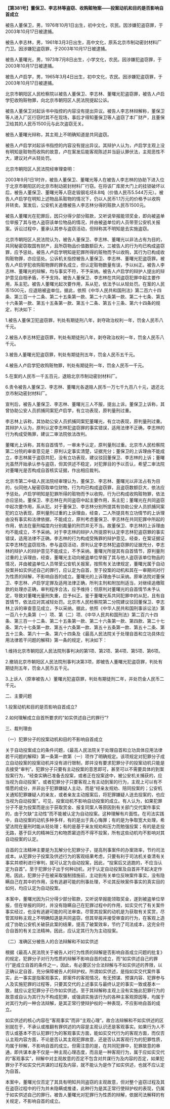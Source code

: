 **【第381号】董保卫、李志林等盗窃、收购赃物案——投案动机和目的是否影响自首成立**

被告人董保卫，男，1976年10月1日出生，初中文化，农民。因涉嫌犯盗窃罪，于2003年10月17日被逮捕。

被告人李志林，男，1961年3月3日出生，高中文化，原系北京市制动密封材料厂门卫。因涉嫌犯盗窃罪，于2003年10月17日被逮捕。

被告人董曙光，男，1973年7月8日出生，小学文化，农民。因涉嫌犯盗窃罪，于2003年10月17日被逮捕。

被告人卢启学，男，1965年3月4日出生，初中文化，农民。因涉嫌犯盗窃罪，于2003年10月17日被逮捕。

北京市朝阳区人民检察院以被告人董保卫、李志林、董曙光犯盗窃罪，被告人卢启学犯收购赃物罪，向北京市朝阳区人民法院提起公诉。

被告人董保卫对起诉书中指控的内容没有提出异议。被告人李志林辩解称，董保卫等人进入厂区行窃时其不在现场，事后才得知董保卫等人盗窃了本厂财产，且董保卫给其的人民币1500元与此次盗窃无关。

被告人董曙光辩称，其主观上不明确知道是共同盗窃。

被告人卢启学对起诉书指控的内容没有提出异议。其辩护人认为，卢启学主观上没有明知是赃物而收购的故意，卢在案发后能客观陈述并当庭认罪伏法，主观恶性不大，建议对卢从轻处罚。

北京市朝阳区人民法院经审理查明：

2003年9月1日1时许，被告人董保卫、董曙光等人在被告人李志林的协助下进入位于北京市朝阳区的北京市制动密封材料厂行窃。在将该厂库房大门上的挂锁破坏以后，被告人董保卫、董曙光等人窃走锻钢毛坯8.8吨（价值人民币5.544万元）。被告人卢启学在明知上述物品系赃物的情况下，仍以人民币1.1万元的价格予以收购并转卖。案发后，公安机关追缴被告人李志林分得的赃款人民币1500元。

被告人董曙光在犯罪后，因只分得少部分赃款，又听说举报能领奖金，即向被盗单位举报了其与他人盗窃该单位物品的情况，并由被盗单位的人员带至公安机关报案。诉讼过程中，董承认其参与盗窃活动，但辩称其不明知是去实施盗窃。

北京市朝阳区人民法院认为，被告人董保卫、李志林、董曙光以非法占有为目的，共同秘密窃取国有财产，且所窃物品价值数额巨大，三被告人的行为均已构成盗窃罪，应予惩处。被告人卢启学明知是犯罪所得的赃物而予以收购，其行为已构成收购赃物罪，亦应惩处。公诉机关指控被告人董保卫、李志林、董曙光犯盗窃罪。被告人卢启学犯收购赃物罪的罪名成立，但认定赃物数量有误，予以纠正。被告人李志林、董曙光的辩解，均与事实不符，不予采纳。被告人卢启学的辩护人提出的辩护意见自相矛盾，不予支持。被告人董保卫、李志林在共同盗窃犯罪中起主要作用，系主犯。被告人董曙光起次要作用，系从犯，依法予以从轻处罚。在案的人民币1500元，应退赔被盗单位。据此，依照《中华人民共和国刑法》第二百六十四条、第三百一十二条、第二十五条第一款、第二十六条第一款、第二十七条、第五十六条第一款、第五十五条第一款、第五十二条、第五十三条、第六十四条的规定，判决如下：

1.被告人董保卫犯盗窃罪，判处有期徒刑八年，剥夺政治权利一年，罚金人民币八千元。

2.被告人李志林犯盗窃罪，判处有期徒刑八年，剥夺政治权利一年，罚金人民币八千元。

3.被告人董曙光犯盗窃罪，判处有期徒刑五年，罚金人民币五千元。

4.被告人卢启学犯收购赃物罪，判处有期徒刑一年，罚金人民币一千元。

5.在案的人民币一千五百元，退赔北京市制动密封材料厂。

6.责令被告人董保卫、李志林、董曙光各退赔人民币一万七千九百八十元，退还北京市制动密封材料厂。

宣判后，被告人董保卫、李志林、董曙光三人不服，提出上诉。董保卫上诉称，其曾协助公安人员抓捕同案犯卢启学，有立功表现，原判量刑过重。

李志林上诉称，其协助公安人员抓捕同案犯董曙光，有立功表现，原判量刑过重。其辩护人认为，原判认定李志林犯盗窃罪的事实错误，适用法律不正确，李志林的行为构成受贿罪，建议二审法院依法改判。

董曙光上诉称，其有自首情节，一审未予认定，原判量刑过重。北京市人民检察院第二分院的审查意见是：原判认定事实清楚，证据充分；董保卫的上诉理由不能成立，李志林属于盗窃共犯，没有立功表现，建议驳回董保卫、李志林的上诉；董曙光虽然开始承认参与盗窃，但其供述不稳定，对犯罪目的予以否认，希望二审法院对董曙光是否构成自首核实证据，作出相应裁判。

北京市第二中级人民法院经审理认为，董保卫、李志林、董曙光以非法占有为目的，伙同他人秘密窃取单位财物，行为均已构成盗窃罪，且盗窃数额巨大，依法应予惩处。卢启学明知是犯罪所得的赃物而予以收购，行为已构成收购赃物罪，依法亦应惩处。董保卫、李志林在共同盗窃中起主要作用，系主犯；董曙光在共同盗窃中起次要作用，系从犯。对于董保卫、李志林分别所提其有协助公安人员抓捕同案犯的立功表现，原判量刑过重的上诉理由，经查，二人所提具有立功情节的上诉理由没有事实和法律依据，不能成立，原判考虑董保卫、李志林在共同犯罪中所起的作用，依法在量刑幅度内分别裁量的刑罚并无不当。故董保卫、李志林的上诉理由均不能成立，不予采纳。对于李志林的辩护人所提原判认定李志林犯盗窃罪的事实错误，适用法律不正确，李志林的行为构成受贿罪的辩护意见，经查，在案证据证实李志林在盗窃现场，参与盗窃活动，原判认定李志林犯盗窃罪的证据充分，李志林的辩护人的辩护意见不能成立，不予采纳。董曙光所提其有自首情节，原判量刑过重的上诉理由，经查，董曙光主动向被盗单位举报了其与他人盗窃该单位物品的情况，并由被盗单位人员带至公安机关报案，按照有关法律规定，董曙光属于自动投案并如实供述自己的罪行，应认定为自首，至于投案的动机和其在一审期间对行为性质的辩解，不影响自首的成立。董曙光的上诉理由予以采纳。原审法院对董保卫、李志林、卢启学定罪及适用法律正确，所判主刑和附加刑适当，对继续追缴赃款的处理亦正确，审判程序合法，应予维持；但原判对董曙光的自首情节未予认定，导致对董曙光量刑失重，应予纠正。鉴于董曙光系共同犯罪中的从犯，且有自首情节，依法应对其减轻处罚。北京市人民检察院第二分院建议驳回董保卫、李志林上诉的审查意见成立，予以采纳。据此，依照《中华人民共和国刑事诉讼法》第一百八十九条第（一）项、第（二）项、《中华人民共和国刑法》第二百六十四条、第三百一十二条、第二十五条第一款、第二十六条第一款、第四款、第二十七条、第六十七条第一款、第五十六条第一款、第五十五条第一款、第五十二条、第五十三条、第六十一条、第六十四条及《最高人民法院关于处理自首和立功具体应用法律若干问题的解释》第一条的规定，判决如下：

1.维持北京市朝阳区人民法院刑事判决的第1项、第2项、第4项、第5项、第6项。

2.撤销北京市朝阳区人民法院刑事判决第3项，即被告人董曙光犯盗窃罪，判处有期徒刑五年，罚金人民币五千元。

3.上诉人（原审被告人）董曙光犯盗窃罪，判处有期徒刑二年，并处罚金人民币二千元。

二、主要问题

1.投案动机和目的是否影响自首成立?

2.如何理解成立自首所要求的“如实供述自己的罪行”?

三、裁判理由

（一）犯罪分子的投案动机和目的不影响自首成立

关于自动投案成立的条件问题，《最高人民法院关于处理自首和立功具体应用法律若干问题的解释》第一条第一款第（一）项作了明确规定。该项规定对犯罪分子成立自动投案的投案动机并没有进行限制，即并没有要求犯罪分子的投案动机只能是去接受“审判”。犯罪分子只要有主动投案的意思即可，甚至可以不需要具体的到案投案行为，“经查实确已准备去投案，或者正在投案途中，被公安机关捕获的，应当视为自动投案”。或者犯罪分子只要客观上有主动到案的行为，主观上可以有不情愿的成分，并非出于犯罪嫌疑人主动，而是“经亲友规劝、陪同投案的；公安机关通知犯罪嫌疑人的亲友，或者亲友主动报案后，将犯罪嫌疑人送去投案的，也应当视为自动投案”。可见，投案动机不影响自动投案的成立。有人认为，如果犯罪分子不是为投案而是出于获取赏金、报复同案人等原因到有关部门交代案件事实的，由于欠缺“主动性”而不能被认定为自动投案。这种理解有片面性。在司法实践中，自动投案的动机多种多样，有的是出于真心悔罪；有的是为争取宽大处理，希望法院在量刑时能从轻处理；有的是基于亲友规劝和压力而勉强投案；有的是走投无路，基于巨大的精神压力和物质窘迫而不得不投案，所有这些动机均不影响对其自动投案的认定。

自首的立法精神主要是为瓦解分化犯罪分子，提高刑事案件的办案效率，节约司法成本。从犯罪分子投案及供述行为的客观结果考虑，只要有利于司法机关查清有关事实并顺利进行审判，就可认定为自动投案，因此，“投案后又逃跑的，不应当认定为自首”。至于犯罪分子出于何种动机，对于认定自动投案及自首并不起决定作用。因此，犯罪分子在被采取强制措施前，主动到有关单位反映案件事实，没有隐瞒自己在其中的作用，没有逃避可能的刑事处理，不论其反映案件事实的真实目的如何，均应认定为自动投案。

本案中，董曙光因为只分得少部分赃款，又听说举报能领取奖金，遂到被盗单位举报，但在举报的同时，并没有隐瞒自己在犯罪过程中的作用，如实交代了有关案件事实经过，也没有逃避可能的司法审查。尽管其投案的动机是为获取有关奖赏，尽管其辩称主观上不明确知道是共同盗窃，但其举报并接受审查的行为，在客观上造成了协助公安机关破获此案的结果，提高了破案效率，节约了司法成本，这完全符合自首的有关立法精神。因此，应认定其行为为主动投案。

（二）准确区分被告人的合法辩解和不如实供述

根据《最高人民法院关于被告人对行为性质的辩解是否影响自首成立问题的批复》的规定，犯罪分子对行为性质的辩解不影响自首的成立，而“如实供述自己的罪行”是成立自首的条件之一，因此，有必要区分合法辩解与不如实供述的界限，以正确认定自首，充分保障被告人的辩护权。所谓如实供述，是指如实交代案件事实，此一事实是指客观事实，即案件的客观情况，有无预谋、预谋内容、犯罪参与人及实施犯罪的过程等，只要其交代的上述事实与最终认定的事实一致或基本一致，就应认定犯罪分子已作如实供述。至于其辩解称主观上没有实施此犯罪行为的故意或自认为其行为不构成犯罪，或强调实施该行为的各种主客观原因等，均属于对其行为的一种合法辩解，是其正常行使辩护权的一种表现，不应影响自首的成立。

如实供述的核心内容在“客观事实”而非“主观心理”。故合法辩解和不如实供述的区别就在于，不承认或推翻有罪供述的内容是主观认识还是客观事实。如果行为人不否认或基本不否认犯罪行为的客观事实方面，能如实交代行为的客观方面，而仅否认主观内容方面，不论是否认其主观犯罪故意，还是否认其客观行为的犯罪性质，均属于辩解，不影响自首的成立。但需注意的是，在共同犯罪中，犯罪故意的串通，即共谋本身不仅是一种主观心理态度，而且是一种客观行为，属于应如实交代的“客观事实”，辩解中对主观故意的否定不包含对共谋行为及内容的否定，如果犯罪分子不如实交代共谋的过程及内容，就不能认为是作了如实供述，也就不应认定为自首。

本案中，董曙光仅否定了其具有明知共同盗窃的主观故意，但对整个盗窃过程及其在盗窃过程中的行为并未隐瞒或推诿，此种行为是其正常行使辩护权的表现，仍属于如实供述自己的罪行。被告人董曙光对犯罪行为性质的辩解，依据司法解释的有关规定，不影响自首的成立。